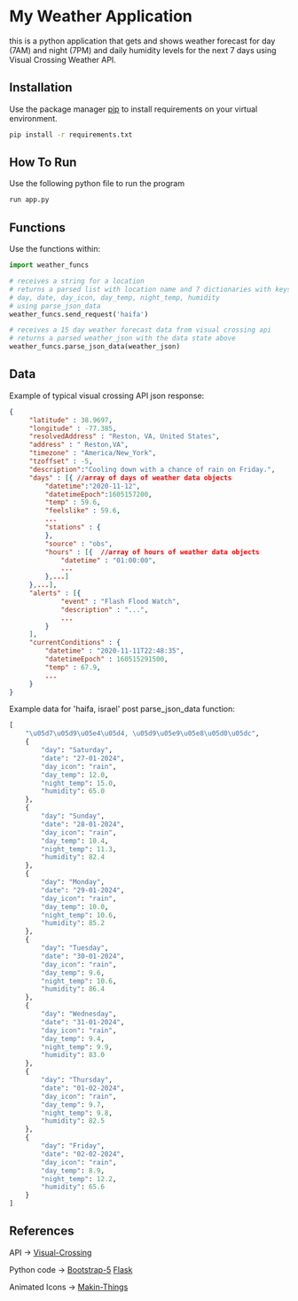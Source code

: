 # My Weather Application
this is a python application that gets and shows weather forecast for day (7AM) and night (7PM)
and daily humidity levels for the next 7 days using Visual Crossing Weather API.

## Installation

Use the package manager [pip](https://pip.pypa.io/en/stable/) to install requirements on your virtual environment.

```bash
pip install -r requirements.txt
```


## How To Run

Use the following python file to run the program

```bash
run app.py
```

## Functions
 Use the functions within:
```python
import weather_funcs

# receives a string for a location
# returns a parsed list with location name and 7 dictionaries with keys: 
# day, date, day_icon, day_temp, night_temp, humidity
# using parse_json_data
weather_funcs.send_request('haifa')

# receives a 15 day weather forecast data from visual crossing api
# returns a parsed weather_json with the data state above
weather_funcs.parse_json_data(weather_json)
```

## Data
 Example of typical visual crossing API json response:
```json
{
     "latitude" : 38.9697,
     "longitude" : -77.385,
     "resolvedAddress" : "Reston, VA, United States",
     "address" : " Reston,VA",
     "timezone" : "America/New_York",
     "tzoffset" : -5, 
     "description":"Cooling down with a chance of rain on Friday.", 
     "days" : [{ //array of days of weather data objects
         "datetime":"2020-11-12",
         "datetimeEpoch":1605157200,
         "temp" : 59.6,
         "feelslike" : 59.6,
         ...
         "stations" : {
         },
         "source" : "obs",
         "hours" : [{  //array of hours of weather data objects  
             "datetime" : "01:00:00",
             ...
         },...]
     },...],
     "alerts" : [{
             "event" : "Flash Flood Watch",
             "description" : "...",
             ...
         }
     ],
     "currentConditions" : {
         "datetime" : "2020-11-11T22:48:35",
         "datetimeEpoch" : 160515291500,
         "temp" : 67.9,
         ...
     }
}
```
Example data for 'haifa, israel' post parse_json_data function:
```python
[
    "\u05d7\u05d9\u05e4\u05d4, \u05d9\u05e9\u05e8\u05d0\u05dc", 
    {
        "day": "Saturday",
        "date": "27-01-2024",
        "day_icon": "rain",
        "day_temp": 12.0,
        "night_temp": 15.0,
        "humidity": 65.0
    },
    {
        "day": "Sunday",
        "date": "28-01-2024",
        "day_icon": "rain",
        "day_temp": 10.4,
        "night_temp": 11.3,
        "humidity": 82.4
    },
    {
        "day": "Monday",
        "date": "29-01-2024",
        "day_icon": "rain",
        "day_temp": 10.0,
        "night_temp": 10.6,
        "humidity": 85.2
    },
    {
        "day": "Tuesday",
        "date": "30-01-2024",
        "day_icon": "rain",
        "day_temp": 9.6,
        "night_temp": 10.6,
        "humidity": 86.4
    },
    {
        "day": "Wednesday",
        "date": "31-01-2024",
        "day_icon": "rain",
        "day_temp": 9.4,
        "night_temp": 9.9,
        "humidity": 83.0
    },
    {
        "day": "Thursday",
        "date": "01-02-2024",
        "day_icon": "rain",
        "day_temp": 9.7,
        "night_temp": 9.8,
        "humidity": 82.5
    },
    {
        "day": "Friday",
        "date": "02-02-2024",
        "day_icon": "rain",
        "day_temp": 8.9,
        "night_temp": 12.2,
        "humidity": 65.6
    }
]
```

## References
API ->
[Visual-Crossing](https://www.visualcrossing.com/weather-api)

Python code ->
[Bootstrap-5](https://getbootstrap.com/)
[Flask](https://flask.palletsprojects.com/en/3.0.x/)

Animated Icons ->
[Makin-Things](https://github.com/Makin-Things)